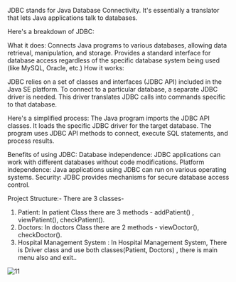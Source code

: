 JDBC stands for Java Database Connectivity. It's essentially a translator that lets Java applications talk to databases.

Here's a breakdown of JDBC:

What it does:
Connects Java programs to various databases, allowing data retrieval, manipulation, and storage.
Provides a standard interface for database access regardless of the specific database system being used (like MySQL, Oracle, etc.)
How it works:

JDBC relies on a set of classes and interfaces (JDBC API) included in the Java SE platform.
To connect to a particular database, a separate JDBC driver is needed. This driver translates JDBC calls into commands specific to that database.

Here's a simplified process:
The Java program imports the JDBC API classes.
It loads the specific JDBC driver for the target database.
The program uses JDBC API methods to connect, execute SQL statements, and process results.

Benefits of using JDBC:
Database independence: JDBC applications can work with different databases without code modifications.
Platform independence: Java applications using JDBC can run on various operating systems.
Security: JDBC provides mechanisms for secure database access control.


Project Structure:-
 There are 3 classes-
 1. Patient: In patient Class there are 3 methods - addPatient() , viewPatient(), checkPatient().
 2. Doctors: In doctors Class there are 2 methods - viewDoctor(), checkDoctor().
 3. Hospital Management System : In Hospital Management System, There is Driver class and use both classes(Patient, Doctors) , there is main menu also and exit..
   
![11](https://github.com/Vishal503/Hospital-Management-System/assets/82883728/8bd4dd52-b954-4cd0-a25f-36c331ac827e)
